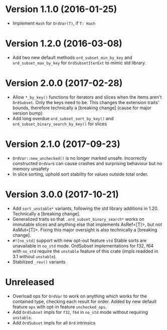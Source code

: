 Version 1.1.0 (2016-01-25)
==========================

* Implement `Hash` for `OrdVar(T)`, if `T: Hash`

Version 1.2.0 (2016-03-08)
==========================

* Add two new default methods `ord_subset_min_by_key` and `ord_subset_max_by_key` for `OrdSubsetIterExt` to mimic std library.

Version 2.0.0 (2017-02-28)
==========================
* Allow `*_by_key()`  functions for iterators and slices when the items aren't `OrdSubset`. Only the keys need to be. This changes the extension traits' bounds, therefore technically a [breaking change] (cause for major version bump)
* Add long overdue `ord_subset_sort_by_key()` and `ord_subset_binary_search_by_key()` for slices

Version 2.1.0 (2017-09-23)
==========================
* `OrdVar::new_unchecked()` is no longer marked unsafe. Incorrectly constructed `OrdVar`s can cause crashes and surprising behaviour
but no memory unsafety
* In slice sorting, uphold sort stability for values outside total order.

Version 3.0.0 (2017-10-21)
==========================
* Add `sort_unstable*` variants, following the std library additions in 1.20. Technically a [breaking change].
* Generalized traits so that `.ord_subset_binary_search*` works on immutable slices and anything else that implements AsRef<[T]>, but not AsMut<[T]>. Fixing this major oversight is also technically a [breaking change].
* `#![no_std]` support with new opt-out feature `std`
  Stable sorts are unavailable in `no_std` mode.
  OrdSubset implementations for f32, f64 with `no_std` require the `unstable` feature of this crate (impls readded in 3.1 without `unstable`).
* Stabilized `_rev()` variants

Unreleased
==========================
* Overload ops for `OrdVar` to work on anything which works for the contained type, checking each result for order. Added by new default feature `ops` with opt-in feature `unchecked_ops`.
* Add `OrdSubset` impls for `f32`, `f64` in `no_std` mode without requiring `unstable`.
* Add `OrdSubset` impls for all `Ord` intrinsics